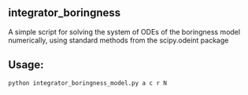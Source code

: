 ## integrator_boringness
A simple script for solving the system of ODEs of the boringness model numerically, using standard methods from the scipy.odeint package

## Usage:

`python integrator_boringness_model.py a c r N`
